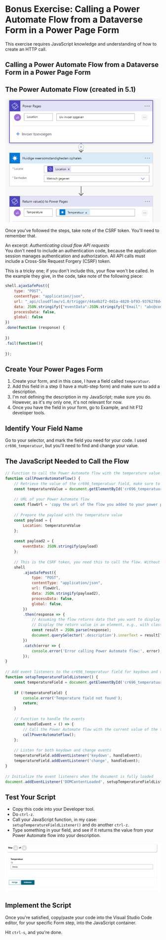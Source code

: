 # Bonus Exercise: Calling a Power Automate Flow from a Dataverse Form in a Power Page Form

This exercise requires JavaScript knowledge and understanding of how to create an HTTP call.

## Calling a Power Automate Flow from a Dataverse Form in a Power Page Form

## The Power Automate Flow (created in 5.1)

![Here you'll see my begin step, which is getting values from Power Pages, it uses the MSN weather connector to grab the values, and returns them to Power Pages](Assets/5.3/flow.png)

Once you've followed the steps, take note of the CSRF token. You'll need to remember that.

An excerpt: *Authenticating cloud flow API requests*  
You don't need to include an authentication code, because the application session manages authentication and authorization. All API calls must include a Cross-Site Request Forgery (CSRF) token.

This is a tricky one; if you don't include this, your flow won't be called. In the example they give, in the code, take note of the following piece:

```javascript
shell.ajaxSafePost({
    type: "POST",
    contentType: "application/json",
    url: "_api/cloudflow/v1.0/trigger/44a4b2f2-0d1a-4820-bf93-9376278d49c4",
    data: JSON.stringify({"eventData":JSON.stringify({"Email": "abc@contoso.com", "File":{"name":"Report.pdf", "contentBytes":"base 64 encoded string"} })}),
    processData: false,
    global: false
})
.done(function (response) {
    
})
.fail(function(){
    
});
```

## Create Your Power Pages Form

1. Create your form, and in this case, I have a field called `temperatuur`.
2. Add this field in a step (I have a multi-step form) and make sure to add a description.
3. I'm not defining the description in my JavaScript; make sure you do. However, as it's my only one, it's not relevant for now.
4. Once you have the field in your form, go to Example, and hit F12 developer tools.

## Identify Your Field Name

Go to your selector, and mark the field you need for your code. I used `cr696_temperatuur`, but you'll need to find and change your value.

## The JavaScript Needed to Call the Flow

```javascript
// Function to call the Power Automate flow with the temperature value
function callPowerAutomateFlow() {
    // Retrieve the value of the cr696_temperatuur field, make sure to replace with your field name!
    const temperatureValue = document.getElementById('cr696_temperatuur').value;

    // URL of your Power Automate flow
    const flowUrl = 'copy the url of the flow you added to your power pages';

    // Prepare the payload with the temperature value
    const payload = {
        Location: temperatureValue
    };

    const payload2 = {
        eventData: JSON.stringify(payload)
    };

    // This is the CSRF token, you need this to call the flow. Without this, it won't work!
    shell
        .ajaxSafePost({
            type: "POST",
            contentType: "application/json",
            url: flowUrl,
            data: JSON.stringify(payload2),
            processData: false,
            global: false,
        })
        .then(response => {
            // Assuming the flow returns data that you want to display
            // Display the return value in an element, e.g., with class 'description'
            const result = JSON.parse(response);
            document.querySelector('.description').innerText = result["temperature"];
        })
        .catch(error => {
            console.error('Error calling Power Automate flow:', error);
        });
}

// Add event listeners to the cr696_temperatuur field for keydown and change events
function setupTemperatureFieldListener() {
    const temperatureField = document.getElementById('cr696_temperatuur');

    if (!temperatureField) {
        console.error('Temperature field not found');
        return;
    }

    // Function to handle the events
    const handleEvent = () => {
        // Call the Power Automate flow with the current value of the temperature field
        callPowerAutomateFlow();
    };

    // Listen for both keydown and change events
    temperatureField.addEventListener('keydown', handleEvent);
    temperatureField.addEventListener('change', handleEvent);
}

// Initialize the event listeners when the document is fully loaded
document.addEventListener('DOMContentLoaded', setupTemperatureFieldListener);
```

## Test Your Script

* Copy this code into your Developer tool.
* Do `ctrl-z`.
* Call your JavaScript function, in my case: `setupTemperatureFieldListener()` and do another `ctrl-z`.
* Type something in your field, and see if it returns the value from your Power Automate flow into your description.

![In here you'll see the result of the temperature currently in Breda, which is quite cold, in metrics that has been returned from my flow run](Assets/5.3/powerpagesresult.png)

## Implement the Script

Once you're satisfied, copy/paste your code into the Visual Studio Code editor, for your specific Form step, into the JavaScript container.

Hit `ctrl-s`, and you're done.